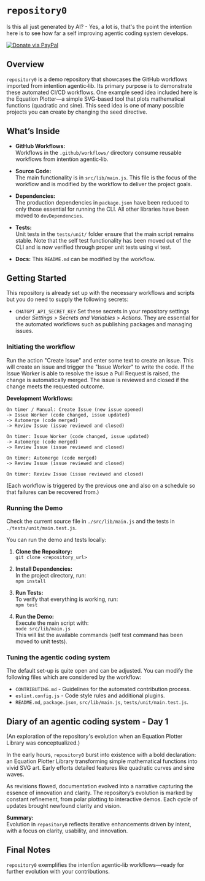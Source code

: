 # `repository0`

Is this all just generated by AI? - Yes, a lot is, that's the point the intentïon here is to see how far a self improving agentic coding system develops.

[![Donate via PayPal](https://img.shields.io/badge/Donate-PayPal-blue.svg)](https://www.paypal.com/donate/?hosted_button_id=Y8PK8XP3EJLWG)

## Overview
`repository0` is a demo repository that showcases the GitHub workflows imported from intentïon agentic‑lib. Its primary purpose is to demonstrate these automated CI/CD workflows. One example seed idea included here is the Equation Plotter—a simple SVG-based tool that plots mathematical functions (quadratic and sine). This seed idea is one of many possible projects you can create by changing the seed directive.

## What’s Inside

- **GitHub Workflows:**  
  Workflows in the `.github/workflows/` directory consume reusable workflows from intentïon agentic‑lib.

- **Source Code:**  
  The main functionality is in `src/lib/main.js`. This file is the focus of the workflow and is modified by the workflow to deliver the project goals.

- **Dependencies:**  
  The production dependencies in `package.json` have been reduced to only those essential for running the CLI. All other libraries have been moved to `devDependencies`.

- **Tests:**  
  Unit tests in the `tests/unit/` folder ensure that the main script remains stable. Note that the self test functionality has been moved out of the CLI and is now verified through proper unit tests using vi test.

- **Docs:**
  This `README.md` can be modified by the workflow.

## Getting Started

This repository is already set up with the necessary workflows and scripts but you do need to supply the following secrets:
- `CHATGPT_API_SECRET_KEY`
Set these secrets in your repository settings under *Settings > Secrets and Variables > Actions*. They are essential for the automated workflows such as publishing packages and managing issues.

### Initiating the workflow

Run the action "Create Issue" and enter some text to create an issue. This will create an issue and trigger the "Issue Worker" to write the code.
If the Issue Worker is able to resolve the issue a Pull Request is raised, the change is automatically merged.
The issue is reviewed and closed if the change meets the requested outcome.

**Development Workflows:**
```
On timer / Manual: Create Issue (new issue opened) 
-> Issue Worker (code changed, issue updated) 
-> Automerge (code merged)
-> Review Issue (issue reviewed and closed)

On timer: Issue Worker (code changed, issue updated) 
-> Automerge (code merged)
-> Review Issue (issue reviewed and closed)

On timer: Automerge (code merged)
-> Review Issue (issue reviewed and closed)

On timer: Review Issue (issue reviewed and closed)
```
(Each workflow is triggered by the previous one and also on a schedule so that failures can be recovered from.)

### Running the Demo

Check the current source file in `./src/lib/main.js` and the tests in `./tests/unit/main.test.js`.

You can run the demo and tests locally:

1. **Clone the Repository:**  
   `git clone <repository_url>`

2. **Install Dependencies:**  
   In the project directory, run:  
   `npm install`

3. **Run Tests:**  
   To verify that everything is working, run:  
   `npm test`

4. **Run the Demo:**  
   Execute the main script with:  
   `node src/lib/main.js`  
   This will list the available commands (self test command has been moved to unit tests).

### Tuning the agentic coding system

The default set-up is quite open and can be adjusted. You can modify the following files which are considered by the workflow:
- `CONTRIBUTING.md` - Guidelines for the automated contribution process.
- `eslint.config.js` - Code style rules and additional plugins.
- `README.md`, `package.json`, `src/lib/main.js`, `tests/unit/main.test.js`.

## Diary of an agentic coding system - Day 1
(An exploration of the repository's evolution when an Equation Plotter Library was conceptualized.)

In the early hours, `repository0` burst into existence with a bold declaration: an Equation Plotter Library transforming simple mathematical functions into vivid SVG art. Early efforts detailed features like quadratic curves and sine waves.

As revisions flowed, documentation evolved into a narrative capturing the essence of innovation and clarity. The repository’s evolution is marked by constant refinement, from polar plotting to interactive demos. Each cycle of updates brought newfound clarity and vision.

**Summary:**  
Evolution in `repository0` reflects iterative enhancements driven by intent, with a focus on clarity, usability, and innovation.

## Final Notes
`repository0` exemplifies the intentïon agentic‑lib workflows—ready for further evolution with your contributions.
